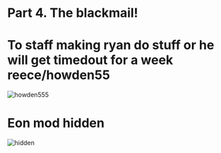 # Part 4. The blackmail!

# To staff making ryan do stuff or he will get timedout for a week reece/howden55
![howden555](https://github.com/user-attachments/assets/e10966a0-da66-4d04-b8f2-66879467d781)

# Eon mod hidden
![hidden](https://github.com/user-attachments/assets/8269b388-1c9c-4bba-969a-de65467fc3d5)
